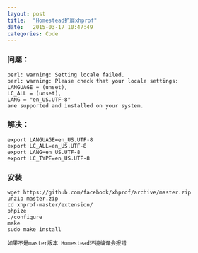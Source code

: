 ```yaml
---
layout: post
title:  "Homestead扩展xhprof"
date:   2015-03-17 10:47:49
categories: Code
---
```

### 问题：
	perl: warning: Setting locale failed.
	perl: warning: Please check that your locale settings:
    LANGUAGE = (unset),
    LC_ALL = (unset),
    LANG = "en_US.UTF-8"
	are supported and installed on your system.
### 解决：
	export LANGUAGE=en_US.UTF-8
	export LC_ALL=en_US.UTF-8
	export LANG=en_US.UTF-8
	export LC_TYPE=en_US.UTF-8
	
### 安装
	wget https://github.com/facebook/xhprof/archive/master.zip
	unzip master.zip
	cd xhprof-master/extension/
	phpize
	./configure
	make
	sudo make install
	
`如果不是master版本 Homestead环境编译会报错`